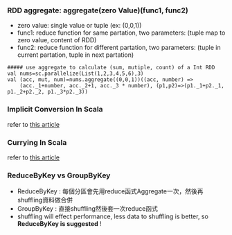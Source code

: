 ### RDD aggregate: aggregate(zero Value)(func1, func2)
  * zero value: single value or tuple (ex: (0,0,1))
  * func1: reduce function for same partation, two parameters: (tuple map to zero value, content of RDD)
  * func2: reduce function for different partation, two parameters: (tuple in current partation, tuple in next partation)
  ```
  ##### use aggregate to calculate (sum, mutiple, count) of a Int RDD
  val nums=sc.parallelize(List(1,2,3,4,5,6),3)
  val (acc, mut, num)=nums.aggregate((0,0,1))((acc, number) => 
      (acc._1+number, acc._2+1, acc._3 * number), (p1,p2)=>(p1._1+p2._1, p1._2+p2._2, p1._3*p2._3))
  ```
  
### Implicit Conversion In Scala
refer to [this article](https://ithelp.ithome.com.tw/articles/10186437)

### Currying In Scala
refer to [this article](https://ithelp.ithome.com.tw/articles/10187406)

### ReduceByKey vs GroupByKey
 * ReduceByKey : 每個分區會先用reduce函式Aggregate一次，然後再shuffling資料做合併
 * GroupByKey : 直接shuffling然後套一次reduce函式
 * shuffling will effect performance, less data to shuffling is better, so **ReduceByKey is suggested** ! 
